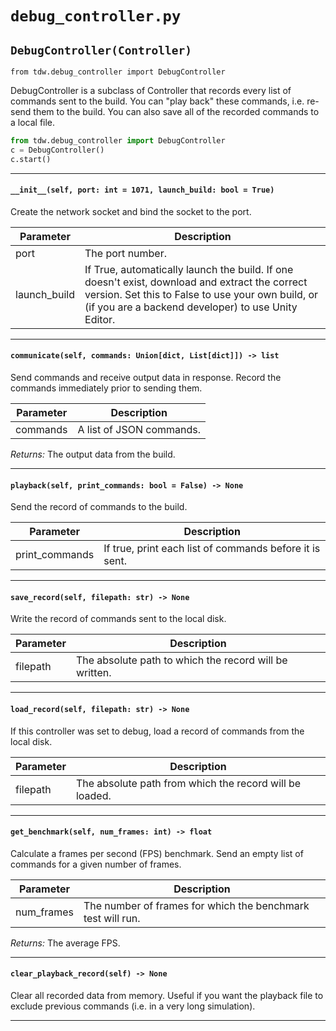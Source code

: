 # `debug_controller.py`

## `DebugController(Controller)`

`from tdw.debug_controller import DebugController`

DebugController is a subclass of Controller that records every list of commands sent to the build.
You can "play back" these commands, i.e. re-send them to the build.
You can also save all of the recorded commands to a local file.

```python
from tdw.debug_controller import DebugController
c = DebugController()
c.start()
```

***

#### `__init__(self, port: int = 1071, launch_build: bool = True)`

Create the network socket and bind the socket to the port.

| Parameter | Description |
| --- | --- |
| port | The port number. |
| launch_build | If True, automatically launch the build. If one doesn't exist, download and extract the correct version. Set this to False to use your own build, or (if you are a backend developer) to use Unity Editor. |

***

#### `communicate(self, commands: Union[dict, List[dict]]) -> list`

Send commands and receive output data in response. Record the commands immediately prior to sending them.

| Parameter | Description |
| --- | --- |
| commands | A list of JSON commands. |

_Returns:_ The output data from the build.

***

#### `playback(self, print_commands: bool = False) -> None`

Send the record of commands to the build.

| Parameter | Description |
| --- | --- |
| print_commands | If true, print each list of commands before it is sent. |

***

#### `save_record(self, filepath: str) -> None`

Write the record of commands sent to the local disk.

| Parameter | Description |
| --- | --- |
| filepath | The absolute path to which the record will be written. |

***

#### `load_record(self, filepath: str) -> None`

If this controller was set to debug, load a record of commands from the local disk.

| Parameter | Description |
| --- | --- |
| filepath | The absolute path from which the record will be loaded. |

***

#### `get_benchmark(self, num_frames: int) -> float`

Calculate a frames per second (FPS) benchmark.
Send an empty list of commands for a given number of frames.

| Parameter | Description |
| --- | --- |
| num_frames | The number of frames for which the benchmark test will run. |

_Returns:_ The average FPS.

***

#### `clear_playback_record(self) -> None`

Clear all recorded data from memory.
Useful if you want the playback file to exclude previous commands (i.e. in a very long simulation).

***


